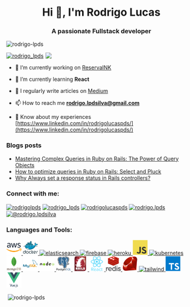 <h1 align="center">Hi 👋, I'm Rodrigo Lucas</h1>
<h3 align="center">A passionate Fullstack developer</h3>

<p align="left"> <img src="https://komarev.com/ghpvc/?username=rodrigo-lpds&label=Profile%20views&color=0e75b6&style=flat" alt="rodrigo-lpds" /> </p>


<img align="right" width="400px" src="https://github.com/Rodrigo-lpds/Rodrigo-lpds/assets/56642493/6d245d6d-cbf5-41e3-837b-2a345fd348d2">
<p align="left"> <a href="https://twitter.com/rodrigo_lpds" target="blank"><img src="https://img.shields.io/twitter/follow/rodrigo_lpds?logo=twitter&style=for-the-badge" alt="rodrigo_lpds" /></a> </p>

- 🔭 I’m currently working on [ReservaINK](https://reservaink.com.br/)

- 🌱 I’m currently learning **React**

- 📝 I regularly write articles on [Medium](https://medium.com/@rodrigo.lpdsilva)

- 📫 How to reach me **rodrigo.lpdsilva@gmail.com**

- 📄 Know about my experiences [https://www.linkedin.com/in/rodrigolucaspds/](https://www.linkedin.com/in/rodrigolucaspds/)

### Blogs posts
- [Mastering Complex Queries in Ruby on Rails: The Power of Query Objects](https://medium.com/tech-experience/mastering-complex-queries-in-ruby-on-rails-the-power-of-query-objects-4940beb607e8)
- [How to optimize queries in Ruby on Rails: Select and Pluck](https://medium.com/tech-experience/how-to-optimize-queries-in-ruby-on-rails-select-and-pluck-11adf3168f72)
- [Why Always set a response status in Rails controllers?](https://medium.com/devops-dev/best-practices-to-rails-http-responses-always-set-a-response-status-d0bd4ca7aaf3)


<h3 align="left">Connect with me:</h3>
<p align="left">
<a href="https://dev.to/rodrigolpds" target="blank"><img align="center" src="https://raw.githubusercontent.com/rahuldkjain/github-profile-readme-generator/master/src/images/icons/Social/devto.svg" alt="rodrigolpds" height="30" width="40" /></a>
<a href="https://twitter.com/rodrigo_lpds" target="blank"><img align="center" src="https://raw.githubusercontent.com/rahuldkjain/github-profile-readme-generator/master/src/images/icons/Social/twitter.svg" alt="rodrigo_lpds" height="30" width="40" /></a>
<a href="https://linkedin.com/in/rodrigolucaspds" target="blank"><img align="center" src="https://raw.githubusercontent.com/rahuldkjain/github-profile-readme-generator/master/src/images/icons/Social/linked-in-alt.svg" alt="rodrigolucaspds" height="30" width="40" /></a>
<a href="https://instagram.com/rodrigo.lpds" target="blank"><img align="center" src="https://raw.githubusercontent.com/rahuldkjain/github-profile-readme-generator/master/src/images/icons/Social/instagram.svg" alt="rodrigo.lpds" height="30" width="40" /></a>
<a href="https://medium.com/@rodrigo.lpdsilva" target="blank"><img align="center" src="https://raw.githubusercontent.com/rahuldkjain/github-profile-readme-generator/master/src/images/icons/Social/medium.svg" alt="@rodrigo.lpdsilva" height="30" width="40" /></a>
</p>

<h3 align="left">Languages and Tools:</h3>
<p align="left"> <a href="https://aws.amazon.com" target="_blank" rel="noreferrer"> <img src="https://raw.githubusercontent.com/devicons/devicon/master/icons/amazonwebservices/amazonwebservices-original-wordmark.svg" alt="aws" width="40" height="40"/> </a> <a href="https://www.docker.com/" target="_blank" rel="noreferrer"> <img src="https://raw.githubusercontent.com/devicons/devicon/master/icons/docker/docker-original-wordmark.svg" alt="docker" width="40" height="40"/> </a> <a href="https://www.elastic.co" target="_blank" rel="noreferrer"> <img src="https://www.vectorlogo.zone/logos/elastic/elastic-icon.svg" alt="elasticsearch" width="40" height="40"/> </a> <a href="https://firebase.google.com/" target="_blank" rel="noreferrer"> <img src="https://www.vectorlogo.zone/logos/firebase/firebase-icon.svg" alt="firebase" width="40" height="40"/> </a> <a href="https://heroku.com" target="_blank" rel="noreferrer"> <img src="https://www.vectorlogo.zone/logos/heroku/heroku-icon.svg" alt="heroku" width="40" height="40"/> </a> <a href="https://developer.mozilla.org/en-US/docs/Web/JavaScript" target="_blank" rel="noreferrer"> <img src="https://raw.githubusercontent.com/devicons/devicon/master/icons/javascript/javascript-original.svg" alt="javascript" width="40" height="40"/> </a> <a href="https://kubernetes.io" target="_blank" rel="noreferrer"> <img src="https://www.vectorlogo.zone/logos/kubernetes/kubernetes-icon.svg" alt="kubernetes" width="40" height="40"/> </a> <a href="https://www.mongodb.com/" target="_blank" rel="noreferrer"> <img src="https://raw.githubusercontent.com/devicons/devicon/master/icons/mongodb/mongodb-original-wordmark.svg" alt="mongodb" width="40" height="40"/> </a> <a href="https://www.mysql.com/" target="_blank" rel="noreferrer"> <img src="https://raw.githubusercontent.com/devicons/devicon/master/icons/mysql/mysql-original-wordmark.svg" alt="mysql" width="40" height="40"/> </a> <a href="https://nodejs.org" target="_blank" rel="noreferrer"> <img src="https://raw.githubusercontent.com/devicons/devicon/master/icons/nodejs/nodejs-original-wordmark.svg" alt="nodejs" width="40" height="40"/> </a> <a href="https://www.postgresql.org" target="_blank" rel="noreferrer"> <img src="https://raw.githubusercontent.com/devicons/devicon/master/icons/postgresql/postgresql-original-wordmark.svg" alt="postgresql" width="40" height="40"/> </a> <a href="https://rubyonrails.org" target="_blank" rel="noreferrer"> <img src="https://raw.githubusercontent.com/devicons/devicon/master/icons/rails/rails-original-wordmark.svg" alt="rails" width="40" height="40"/> </a> <a href="https://reactjs.org/" target="_blank" rel="noreferrer"> <img src="https://raw.githubusercontent.com/devicons/devicon/master/icons/react/react-original-wordmark.svg" alt="react" width="40" height="40"/> </a> <a href="https://redis.io" target="_blank" rel="noreferrer"> <img src="https://raw.githubusercontent.com/devicons/devicon/master/icons/redis/redis-original-wordmark.svg" alt="redis" width="40" height="40"/> </a> <a href="https://www.ruby-lang.org/en/" target="_blank" rel="noreferrer"> <img src="https://raw.githubusercontent.com/devicons/devicon/master/icons/ruby/ruby-original.svg" alt="ruby" width="40" height="40"/> </a> <a href="https://tailwindcss.com/" target="_blank" rel="noreferrer"> <img src="https://www.vectorlogo.zone/logos/tailwindcss/tailwindcss-icon.svg" alt="tailwind" width="40" height="40"/> </a> <a href="https://www.typescriptlang.org/" target="_blank" rel="noreferrer"> <img src="https://raw.githubusercontent.com/devicons/devicon/master/icons/typescript/typescript-original.svg" alt="typescript" width="40" height="40"/> </a> <a href="https://vuejs.org/" target="_blank" rel="noreferrer"> <img src="https://raw.githubusercontent.com/devicons/devicon/master/icons/vuejs/vuejs-original-wordmark.svg" alt="vuejs" width="40" height="40"/> </a> </p>

<p>&nbsp;<img align="center" src="https://github-readme-stats.vercel.app/api?username=rodrigo-lpds&show_icons=true&locale=en" alt="rodrigo-lpds" /></p>
